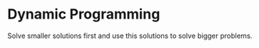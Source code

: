 # Dynamic Programming

Solve smaller solutions first and use this solutions to solve bigger problems.